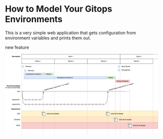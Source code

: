 # How to Model Your Gitops Environments

This is a very simple web application that gets configuration from environment variables and prints them out.

new feature

![Project Process](./documentation/Master_thesis_project_process.png?raw=true "Project Process")